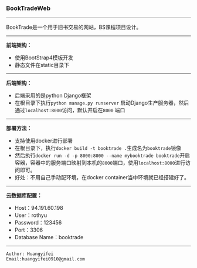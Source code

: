 ### BookTradeWeb
---
BookTrade是一个用于旧书交易的网站，BS课程项目设计。

---
**前端架构：**

- 使用BootStrap4模板开发
- 静态文件在static目录下

---

**后端架构：**

- 后端采用的是python Django框架
- 在根目录下执行`python manage.py runserver` 启动Django生产服务器，然后通过`localhost:8000`访问，默认开启在`8000`  端口

---

**部署方法：**

- 支持使用docker进行部署
- 在根目录下，执行`docker build -t booktrade .`生成名为`booktrade`镜像
- 然后执行`docker run -d -p 8000:8000 --name mybooktrade booktrade`开启容器，容器中的服务端口映射到本机的`8000`端口，使用`localhost:8000`进行访问即可。
- 好处：不用自己手动配环境，在docker container当中环境就已经搭建好了。

---
**云数据库配置：**

- Host：94.191.60.198
- User：rothyu
- Password：123456
- Port：3306
- Database Name：booktrade

--- 

    Author: Huangyifei
    Email:huangyifei0910@gmail.com
